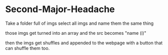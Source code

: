 # Second-Major-Headache
Take a folder full of imgs select all imgs and name them the same thing

those imgs get turned into an array and the src becomes "name (i)"

then the imgs get shuffles and appended to the webpage with a button that can shuffle them too.
